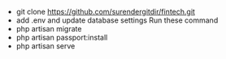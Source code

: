 - git clone https://github.com/surendergitdir/fintech.git
- add .env and update database settings
Run these command
- php artisan migrate
- php artisan passport:install
- php artisan serve